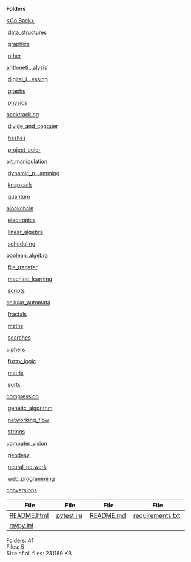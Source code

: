 **Folders**

[&lt;Go Back&gt;](../right.html)

 [data\_structures](data_structures/right.html)

 [graphics](graphics/right.html)

 [other](other/right.html)

[arithmeti...alysis](arithmetic_analysis/right.html)

 [digital\_i...essing](digital_image_processing/right.html)

 [graphs](graphs/right.html)

 [physics](physics/right.html)

[backtracking](backtracking/right.html)

 [divide\_and\_conquer](divide_and_conquer/right.html)

 [hashes](hashes/right.html)

 [project\_euler](project_euler/right.html)

[bit\_manipulation](bit_manipulation/right.html)

 [dynamic\_p...amming](dynamic_programming/right.html)

 [knapsack](knapsack/right.html)

 [quantum](quantum/right.html)

[blockchain](blockchain/right.html)

 [electronics](electronics/right.html)

 [linear\_algebra](linear_algebra/right.html)

 [scheduling](scheduling/right.html)

[boolean\_algebra](boolean_algebra/right.html)

 [file\_transfer](file_transfer/right.html)

 [machine\_learning](machine_learning/right.html)

 [scripts](scripts/right.html)

[cellular\_automata](cellular_automata/right.html)

 [fractals](fractals/right.html)

 [maths](maths/right.html)

 [searches](searches/right.html)

[ciphers](ciphers/right.html)

 [fuzzy\_logic](fuzzy_logic/right.html)

 [matrix](matrix/right.html)

 [sorts](sorts/right.html)

[compression](compression/right.html)

 [genetic\_algorithm](genetic_algorithm/right.html)

 [networking\_flow](networking_flow/right.html)

 [strings](strings/right.html)

[computer\_vision](computer_vision/right.html)

 [geodesy](geodesy/right.html)

 [neural\_network](neural_network/right.html)

 [web\_programming](web_programming/right.html)

[conversions](conversions/right.html)

  

<table><thead><tr class="header"><th><strong>File</strong></th><th><strong>File</strong></th><th><strong>File</strong></th><th><strong>File</strong></th></tr></thead><tbody><tr class="odd"><td><a href="README.html">README.html</a> </td><td><a href="pytest.ini">pytest.ini</a> </td><td><a href="README.md">README.md</a> </td><td><a href="requirements.txt">requirements.txt</a> </td></tr><tr class="even"><td><a href="mypy.ini">mypy.ini</a> </td><td></td><td></td><td></td></tr></tbody></table>

Folders: 41  
Files: 5  
Size of all files: 231189 KB
